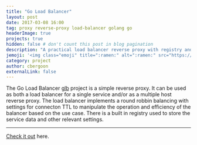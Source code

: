 ```yaml
---
title: "Go Load Balancer"
layout: post
date: 2017-03-08 16:00
tag: proxy reverse-proxy load-balancer golang go 
headerImage: true
projects: true
hidden: false # don't count this post in blog pagination
description: "A practical load balancer reverse proxy with registry and management endpoints."
jemoji: '<img class="emoji" title=":ramen:" alt=":ramen:" src="https://assets.github.com/images/icons/emoji/unicode/1f35c.png" height="20" width="20" align="absmiddle">'
category: project
author: cbergoon
externalLink: false
---
```


The Go Load Balancer [glb](http://github.com/cbergoon/glb) project is a simple reverse proxy. It can be used as both a load balancer for a single service and/or as a multiple host reverse proxy. The load balancer implements a round robbin balancing with settings for connecton TTL to manipulate the operation and efficiency of the balancer based on the use case. There is a built in registry used to store the service data and other relevant settings. 

---

[Check it out](http://github.com/cbergoon/glb) here.

